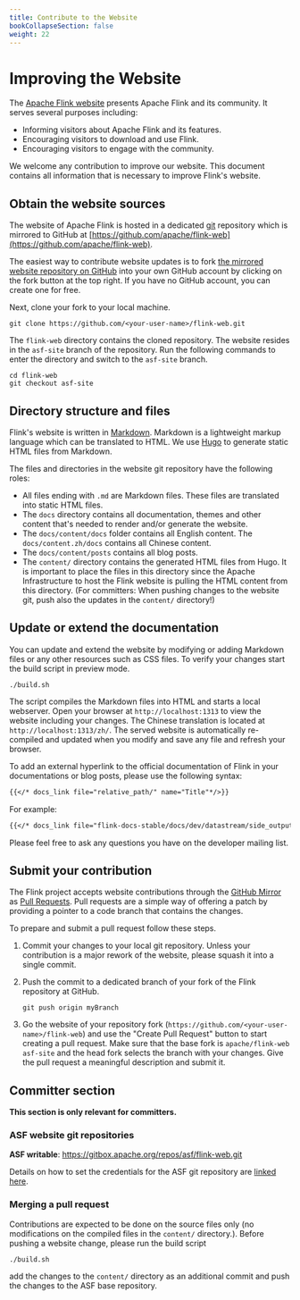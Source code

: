 ```yaml
---
title: Contribute to the Website
bookCollapseSection: false
weight: 22
---
```


# Improving the Website

The [Apache Flink website](http://flink.apache.org) presents Apache Flink and its community. It serves several purposes including:

- Informing visitors about Apache Flink and its features.
- Encouraging visitors to download and use Flink.
- Encouraging visitors to engage with the community.

We welcome any contribution to improve our website. This document contains all information that is necessary to improve Flink's website.

## Obtain the website sources

The website of Apache Flink is hosted in a dedicated [git](http://git-scm.com/) repository which is mirrored to GitHub at [https://github.com/apache/flink-web](https://github.com/apache/flink-web).

The easiest way to contribute website updates is to fork [the mirrored website repository on GitHub](https://github.com/apache/flink-web) into your own GitHub account by clicking on the fork button at the top right. If you have no GitHub account, you can create one for free.

Next, clone your fork to your local machine.

```
git clone https://github.com/<your-user-name>/flink-web.git
```

The `flink-web` directory contains the cloned repository. The website resides in the `asf-site` branch of the repository. Run the following commands to enter the directory and switch to the `asf-site` branch.

```
cd flink-web
git checkout asf-site
```

## Directory structure and files

Flink's website is written in [Markdown](http://daringfireball.net/projects/markdown/). Markdown is a lightweight markup language which can be translated to HTML. We use [Hugo](https://gohugo.io/) to generate static HTML files from Markdown.

The files and directories in the website git repository have the following roles:

- All files ending with `.md` are Markdown files. These files are translated into static HTML files.
- The `docs` directory contains all documentation, themes and other content that's needed to render and/or generate the website.
- The `docs/content/docs` folder contains all English content. The `docs/content.zh/docs` contains all Chinese content.
- The `docs/content/posts` contains all blog posts. 
- The `content/` directory contains the generated HTML files from Hugo. It is important to place the files in this directory since the Apache Infrastructure to host the Flink website is pulling the HTML content from this directory. (For committers: When pushing changes to the website git, push also the updates in the `content/` directory!)

## Update or extend the documentation

You can update and extend the website by modifying or adding Markdown files or any other resources such as CSS files. To verify your changes start the build script in preview mode.

```
./build.sh
```

The script compiles the Markdown files into HTML and starts a local webserver. Open your browser at `http://localhost:1313` to view the website including your changes. The Chinese translation is located at `http://localhost:1313/zh/`. The served website is automatically re-compiled and updated when you modify and save any file and refresh your browser.

To add an external hyperlink to the official documentation of Flink in your documentations or blog posts, please use the following syntax:

```markdown
{{</* docs_link file="relative_path/" name="Title"*/>}}
```

For example:

```markdown
{{</* docs_link file="flink-docs-stable/docs/dev/datastream/side_output/" name="Side Output"*/>}}
```

Please feel free to ask any questions you have on the developer mailing list.

## Submit your contribution

The Flink project accepts website contributions through the [GitHub Mirror](https://github.com/apache/flink-web) as [Pull Requests](https://help.github.com/articles/using-pull-requests). Pull requests are a simple way of offering a patch by providing a pointer to a code branch that contains the changes.

To prepare and submit a pull request follow these steps.

1. Commit your changes to your local git repository. Unless your contribution is a major rework of the website, please squash it into a single commit.

2. Push the commit to a dedicated branch of your fork of the Flink repository at GitHub.

   ```
   git push origin myBranch
   ```

3. Go the website of your repository fork (`https://github.com/<your-user-name>/flink-web`) and use the "Create Pull Request" button to start creating a pull request. Make sure that the base fork is `apache/flink-web asf-site` and the head fork selects the branch with your changes. Give the pull request a meaningful description and submit it.

## Committer section

**This section is only relevant for committers.**

### ASF website git repositories

**ASF writable**: https://gitbox.apache.org/repos/asf/flink-web.git

Details on how to set the credentials for the ASF git repository are [linked here](https://gitbox.apache.org/).

### Merging a pull request

Contributions are expected to be done on the source files only (no modifications on the compiled files in the `content/` directory.). Before pushing a website change, please run the build script

```
./build.sh
```

add the changes to the `content/` directory as an additional commit and push the changes to the ASF base repository.
